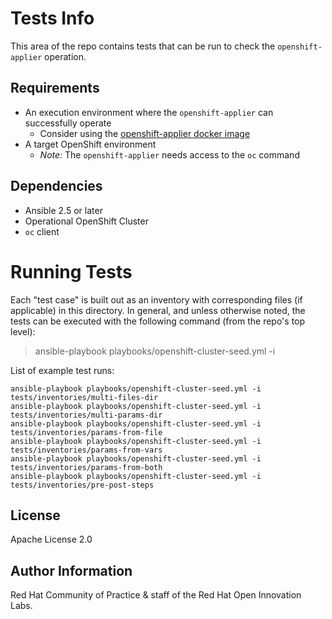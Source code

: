 Tests Info
==========

This area of the repo contains tests that can be run to check the `openshift-applier` operation.

## Requirements
- An execution environment where the `openshift-applier` can successfully operate
  - Consider using the [openshift-applier docker image](https://quay.io/repository/redhat-cop/openshift-applier/)
- A target OpenShift environment
  - *Note:* The `openshift-applier` needs access to the `oc` command

## Dependencies

- Ansible 2.5 or later
- Operational OpenShift Cluster
- `oc` client

# Running Tests

Each "test case" is built out as an inventory with corresponding files (if applicable) in this directory. In general, and unless otherwise noted, the tests can be executed with the following command (from the repo's top level):

> ansible-playbook playbooks/openshift-cluster-seed.yml -i <path-to-inventory>

List of example test runs:

```
ansible-playbook playbooks/openshift-cluster-seed.yml -i tests/inventories/multi-files-dir
ansible-playbook playbooks/openshift-cluster-seed.yml -i tests/inventories/multi-params-dir
ansible-playbook playbooks/openshift-cluster-seed.yml -i tests/inventories/params-from-file
ansible-playbook playbooks/openshift-cluster-seed.yml -i tests/inventories/params-from-vars
ansible-playbook playbooks/openshift-cluster-seed.yml -i tests/inventories/params-from-both
ansible-playbook playbooks/openshift-cluster-seed.yml -i tests/inventories/pre-post-steps
```



License
-------

Apache License 2.0


Author Information
------------------

Red Hat Community of Practice & staff of the Red Hat Open Innovation Labs.
